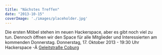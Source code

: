 ```yaml
---
title: "Nächstes Treffen"
date: "2013-10-15"
coverImage: './images/placeholder.jpg'
---
```


Die ersten Möbel stehen im neuen Hackerspace, aber es gibt noch viel zu tun. Dennoch öffnen wir den Space für alle Mitglieder und Interessierten am kommenden Donnerstag. Donnerstag, 17. Oktober 2013 - 19:30 Uhr Hackerspace -Â [Geleitstraße Coburg](https://maps.google.de/maps?q=geleitstra%C3%9Fe+coburg&ie=UTF-8&ei=slIkUvKkGajY7Abp3ID4BQ&ved=0CAoQ_AUoAg)
